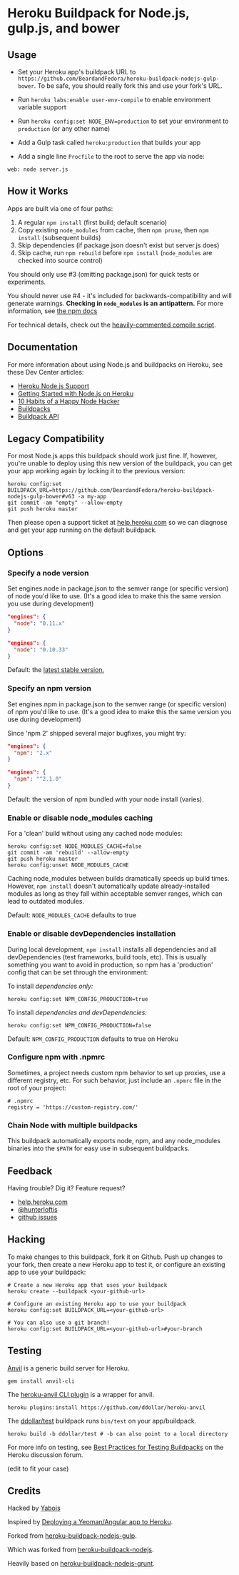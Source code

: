 Heroku Buildpack for Node.js, gulp.js, and bower
========================================

Usage
-----

- Set your Heroku app's buildpack URL to `https://github.com/BeardandFedora/heroku-buildpack-nodejs-gulp-bower`. To be safe, you should really fork this and use your fork's URL.
- Run `heroku labs:enable user-env-compile` to enable environment variable support
- Run `heroku config:set NODE_ENV=production` to set your environment to `production` (or any other name)
- Add a Gulp task called `heroku:production` that builds your app

- Add a single line `Procfile` to the root to serve the app via node:

```
web: node server.js
```

## How it Works

Apps are built via one of four paths:

1. A regular `npm install` (first build; default scenario)
2. Copy existing `node_modules` from cache, then `npm prune`, then `npm install` (subsequent builds)
3. Skip dependencies (if package.json doesn't exist but server.js does)
4. Skip cache, run `npm rebuild` before `npm install` (`node_modules` are checked into source control)

You should only use #3 (omitting package.json) for quick tests or experiments.

You should never use #4 - it's included for backwards-compatibility and will generate warnings.
**Checking in `node_modules` is an antipattern.**
For more information, see [the npm docs](https://docs.npmjs.com/misc/faq#should-i-check-my-node_modules-folder-into-git-)

For technical details, check out the [heavily-commented compile script](https://github.com/BeardandFedora/heroku-buildpack-nodejs-gulp-bower/blob/master/bin/compile).

## Documentation

For more information about using Node.js and buildpacks on Heroku, see these Dev Center articles:

- [Heroku Node.js Support](https://devcenter.heroku.com/articles/nodejs-support)
- [Getting Started with Node.js on Heroku](https://devcenter.heroku.com/articles/nodejs)
- [10 Habits of a Happy Node Hacker](https://blog.heroku.com/archives/2014/3/11/node-habits)
- [Buildpacks](https://devcenter.heroku.com/articles/buildpacks)
- [Buildpack API](https://devcenter.heroku.com/articles/buildpack-api)


## Legacy Compatibility

For most Node.js apps this buildpack should work just fine.
If, however, you're unable to deploy using this new version of the buildpack, you can get your app working again by locking it to the previous version:

```
heroku config:set BUILDPACK_URL=https://github.com/BeardandFedora/heroku-buildpack-nodejs-gulp-bower#v63 -a my-app
git commit -am "empty" --allow-empty
git push heroku master
```

Then please open a support ticket at [help.heroku.com](https://help.heroku.com/) so we can diagnose and get your app running on the default buildpack.

## Options

### Specify a node version

Set engines.node in package.json to the semver range
(or specific version) of node you'd like to use.
(It's a good idea to make this the same version you use during development)

```json
"engines": {
  "node": "0.11.x"
}
```

```json
"engines": {
  "node": "0.10.33"
}
```

Default: the
[latest stable version.](http://semver.io/node)

### Specify an npm version

Set engines.npm in package.json to the semver range
(or specific version) of npm you'd like to use.
(It's a good idea to make this the same version you use during development)

Since 'npm 2' shipped several major bugfixes, you might try:

```json
"engines": {
  "npm": "2.x"
}
```

```json
"engines": {
  "npm": "^2.1.0"
}
```

Default: the version of npm bundled with your node install (varies).

### Enable or disable node_modules caching

For a 'clean' build without using any cached node modules:

```shell
heroku config:set NODE_MODULES_CACHE=false
git commit -am 'rebuild' --allow-empty
git push heroku master
heroku config:unset NODE_MODULES_CACHE
```

Caching node_modules between builds dramatically speeds up build times.
However, `npm install` doesn't automatically update already-installed modules
as long as they fall within acceptable semver ranges,
which can lead to outdated modules.

Default: `NODE_MODULES_CACHE` defaults to true

### Enable or disable devDependencies installation

During local development, `npm install` installs all dependencies
and all devDependencies (test frameworks, build tools, etc).
This is usually something you want to avoid in production, so
npm has a 'production' config that can be set through the environment:

To install *dependencies only:*

```shell
heroku config:set NPM_CONFIG_PRODUCTION=true
```

To install *dependencies and devDependencies:*

```shell
heroku config:set NPM_CONFIG_PRODUCTION=false
```

Default: `NPM_CONFIG_PRODUCTION` defaults to true on Heroku

### Configure npm with .npmrc

Sometimes, a project needs custom npm behavior to set up proxies,
use a different registry, etc. For such behavior,
just include an `.npmrc` file in the root of your project:

```
# .npmrc
registry = 'https://custom-registry.com/'
```

### Chain Node with multiple buildpacks

This buildpack automatically exports node, npm, and any node_modules binaries
into the `$PATH` for easy use in subsequent buildpacks.

## Feedback

Having trouble? Dig it? Feature request?

- [help.heroku.com](https://help.heroku.com/)
- [@hunterloftis](http://twitter.com/hunterloftis)
- [github issues](https://github.com/BeardandFedora/heroku-buildpack-nodejs-gulp-bower/issues)

## Hacking

To make changes to this buildpack, fork it on Github. Push up changes to your fork, then create a new Heroku app to test it, or configure an existing app to use your buildpack:

```
# Create a new Heroku app that uses your buildpack
heroku create --buildpack <your-github-url>

# Configure an existing Heroku app to use your buildpack
heroku config:set BUILDPACK_URL=<your-github-url>

# You can also use a git branch!
heroku config:set BUILDPACK_URL=<your-github-url>#your-branch
```

## Testing

[Anvil](https://github.com/ddollar/anvil) is a generic build server for Heroku.

```
gem install anvil-cli
```

The [heroku-anvil CLI plugin](https://github.com/ddollar/heroku-anvil) is a wrapper for anvil.

```
heroku plugins:install https://github.com/ddollar/heroku-anvil
```

The [ddollar/test](https://github.com/ddollar/buildpack-test) buildpack runs `bin/test` on your app/buildpack.

```
heroku build -b ddollar/test # -b can also point to a local directory
```

For more info on testing, see [Best Practices for Testing Buildpacks](https://discussion.heroku.com/t/best-practices-for-testing-buildpacks/294) on the Heroku discussion forum.

(edit to fit your case)

Credits
-------

Hacked by [Yabois](https://twitter.com/BeardandFedora)

Inspired by [Deploying a Yeoman/Angular app to Heroku](http://www.sitepoint.com/deploying-yeomanangular-app-heroku/).

Forked from [heroku-buildpack-nodejs-gulp](https://github.com/timdp/heroku-buildpack-nodejs-gulp).

Which was forked from [heroku-buildpack-nodejs](https://github.com/heroku/heroku-buildpack-nodejs).

Heavily based on [heroku-buildpack-nodejs-grunt](https://github.com/mbuchetics/heroku-buildpack-nodejs-grunt).
